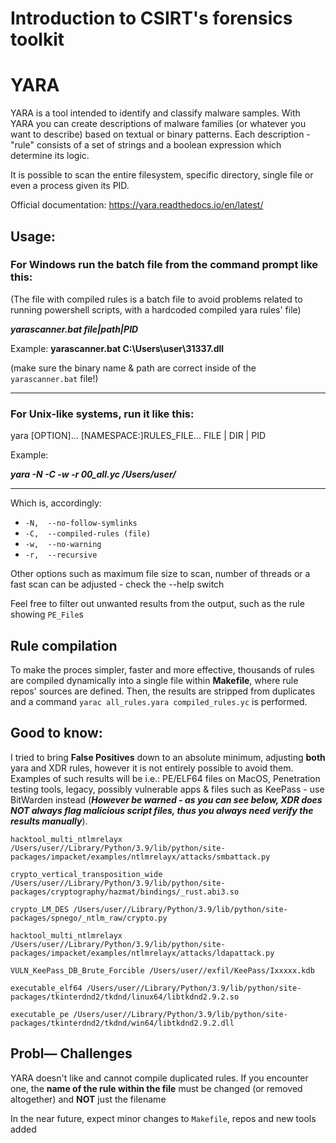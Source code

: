 # Introduction to CSIRT's forensics toolkit  
# YARA

YARA is a tool intended to identify and classify malware samples. With YARA you can create descriptions of malware families (or whatever you want to describe) based on textual or binary patterns. Each description - "rule" consists of a set of strings and a boolean expression which determine its logic.  

It is possible to scan the entire filesystem, specific directory,
 single file or even a process given its PID.

Official documentation: https://yara.readthedocs.io/en/latest/

## Usage:

### For Windows run the batch file from the command prompt like this:
(The file with compiled rules is a batch file to avoid problems related to running powershell scripts, with a hardcoded compiled yara rules' file)

***yarascanner.bat file|path|PID***

Example: **yarascanner.bat C:\Users\user\31337.dll**

(make sure the binary name & path are correct inside of the `yarascanner.bat` file!)

***


### For Unix-like systems, run it like this:
yara [OPTION]... [NAMESPACE:]RULES_FILE... FILE | DIR | PID  

Example:

***yara -N -C -w -r 00_all.yc /Users/user/***

***
Which is, accordingly: 
* `-N,  --no-follow-symlinks`
* `-C,  --compiled-rules (file)`
* `-w,  --no-warning`
* `-r,  --recursive`

Other options such as maximum file size to scan, number of threads or a fast scan can be adjusted - check the --help switch

Feel free to filter out unwanted results from the output, such as the rule showing `PE_File`s

## Rule compilation
To make the proces simpler, faster and more effective, thousands of rules are compiled dynamically into a single file within **Makefile**, where rule repos' sources are defined. 
Then, the results are stripped from duplicates and a command `yarac all_rules.yara compiled_rules.yc` is performed.



## Good to know: 
I tried to bring **False Positives** down to an absolute minimum, adjusting **both** yara and XDR rules, however it is not entirely possible to avoid them. Examples of such results will be i.e.: PE/ELF64 files on MacOS, Penetration testing tools, legacy, possibly vulnerable apps & files  such as KeePass - use BitWarden instead (***However be warned - as you can see below, XDR does NOT always flag malicious script files, thus you always need verify the results manually***).


```
hacktool_multi_ntlmrelayx /Users/user//Library/Python/3.9/lib/python/site-packages/impacket/examples/ntlmrelayx/attacks/smbattack.py

crypto_vertical_transposition_wide /Users/user//Library/Python/3.9/lib/python/site-packages/cryptography/hazmat/bindings/_rust.abi3.so

crypto_LM_DES /Users/user//Library/Python/3.9/lib/python/site-packages/spnego/_ntlm_raw/crypto.py

hacktool_multi_ntlmrelayx /Users/user//Library/Python/3.9/lib/python/site-packages/impacket/examples/ntlmrelayx/attacks/ldapattack.py

VULN_KeePass_DB_Brute_Forcible /Users/user//exfil/KeePass/Ixxxxx.kdb

executable_elf64 /Users/user//Library/Python/3.9/lib/python/site-packages/tkinterdnd2/tkdnd/linux64/libtkdnd2.9.2.so

executable_pe /Users/user//Library/Python/3.9/lib/python/site-packages/tkinterdnd2/tkdnd/win64/libtkdnd2.9.2.dll
```

## Probl— Challenges

YARA doesn't like and cannot compile duplicated rules. If you encounter one, the **name of the rule within the file** must be changed (or removed altogether) and **NOT** just the filename

In the near future, expect minor changes to `Makefile`, repos and new tools added

